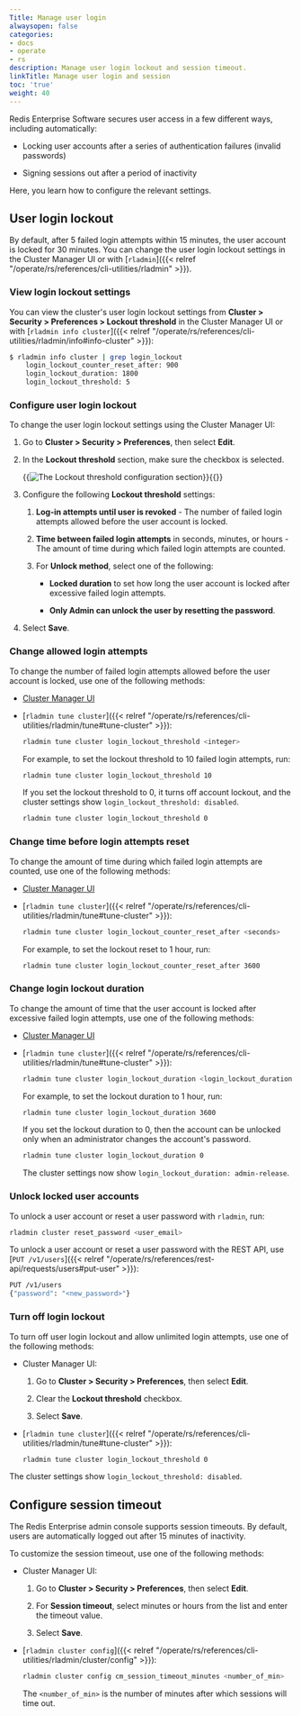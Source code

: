 ```yaml
---
Title: Manage user login
alwaysopen: false
categories:
- docs
- operate
- rs
description: Manage user login lockout and session timeout.
linkTitle: Manage user login and session
toc: 'true'
weight: 40
---
```


Redis Enterprise Software secures user access in a few different ways, including automatically:

- Locking user accounts after a series of authentication failures (invalid passwords)

- Signing sessions out after a period of inactivity

Here, you learn how to configure the relevant settings.

## User login lockout

By default, after 5 failed login attempts within 15 minutes, the user account is locked for 30 minutes. You can change the user login lockout settings in the Cluster Manager UI or with [`rladmin`]({{< relref "/operate/rs/references/cli-utilities/rladmin" >}}).

### View login lockout settings

You can view the cluster's user login lockout settings from **Cluster > Security > Preferences > Lockout threshold** in the Cluster Manager UI or with [`rladmin info cluster`]({{< relref "/operate/rs/references/cli-utilities/rladmin/info#info-cluster" >}}):

```sh
$ rladmin info cluster | grep login_lockout
    login_lockout_counter_reset_after: 900
    login_lockout_duration: 1800
    login_lockout_threshold: 5
```

### Configure user login lockout

To change the user login lockout settings using the Cluster Manager UI:

1. Go to **Cluster > Security > Preferences**, then select **Edit**.

1. In the **Lockout threshold** section, make sure the checkbox is selected.

    {{<image filename="images/rs/screenshots/cluster/security-preferences-lockout-threshold.png" alt="The Lockout threshold configuration section" >}}{{</image>}}

1. Configure the following **Lockout threshold** settings:

    1. **Log-in attempts until user is revoked** - The number of failed login attempts allowed before the user account is locked.

    1. **Time between failed login attempts** in seconds, minutes, or hours - The amount of time during which failed login attempts are counted.

    1. For **Unlock method**, select one of the following:

        - **Locked duration** to set how long the user account is locked after excessive failed login attempts.

        - **Only Admin can unlock the user by resetting the password**.

1. Select **Save**.

### Change allowed login attempts

To change the number of failed login attempts allowed before the user account is locked, use one of the following methods:

- [Cluster Manager UI](#configure-user-login-lockout)

- [`rladmin tune cluster`]({{< relref "/operate/rs/references/cli-utilities/rladmin/tune#tune-cluster" >}}):

    ```sh
    rladmin tune cluster login_lockout_threshold <integer>
    ```

    For example, to set the lockout threshold to 10 failed login attempts, run:

    ```sh
    rladmin tune cluster login_lockout_threshold 10
    ```

    If you set the lockout threshold to 0, it turns off account lockout, and the cluster settings show `login_lockout_threshold: disabled`.

    ```sh
    rladmin tune cluster login_lockout_threshold 0
    ```

### Change time before login attempts reset

To change the amount of time during which failed login attempts are counted, use one of the following methods:

- [Cluster Manager UI](#configure-user-login-lockout)

- [`rladmin tune cluster`]({{< relref "/operate/rs/references/cli-utilities/rladmin/tune#tune-cluster" >}}):

    ```sh
    rladmin tune cluster login_lockout_counter_reset_after <seconds>
    ```

    For example, to set the lockout reset to 1 hour, run:

    ```sh
    rladmin tune cluster login_lockout_counter_reset_after 3600
    ```

### Change login lockout duration

To change the amount of time that the user account is locked after excessive failed login attempts, use one of the following methods:

- [Cluster Manager UI](#configure-user-login-lockout)

- [`rladmin tune cluster`]({{< relref "/operate/rs/references/cli-utilities/rladmin/tune#tune-cluster" >}}):

    ```sh
    rladmin tune cluster login_lockout_duration <login_lockout_duration>
    ```

    For example, to set the lockout duration to 1 hour, run:

    ```sh
    rladmin tune cluster login_lockout_duration 3600
    ```

    If you set the lockout duration to 0, then the account can be unlocked only when an administrator changes the account's password.

    ```sh
    rladmin tune cluster login_lockout_duration 0
    ```

    The cluster settings now show `login_lockout_duration: admin-release`.

### Unlock locked user accounts

To unlock a user account or reset a user password with `rladmin`, run:

```sh
rladmin cluster reset_password <user_email>
```

To unlock a user account or reset a user password with the REST API, use [`PUT /v1/users`]({{< relref "/operate/rs/references/rest-api/requests/users#put-user" >}}):

```sh
PUT /v1/users
{"password": "<new_password>"}
```

### Turn off login lockout

To turn off user login lockout and allow unlimited login attempts, use one of the following methods:

- Cluster Manager UI:

    1. Go to **Cluster > Security > Preferences**, then select **Edit**.

    1. Clear the **Lockout threshold** checkbox.

    1. Select **Save**.

- [`rladmin tune cluster`]({{< relref "/operate/rs/references/cli-utilities/rladmin/tune#tune-cluster" >}}):

    ```sh
    rladmin tune cluster login_lockout_threshold 0
    ```

The cluster settings show `login_lockout_threshold: disabled`.

## Configure session timeout

The Redis Enterprise admin console supports session timeouts. By default, users are automatically logged out after 15 minutes of inactivity.

To customize the session timeout, use one of the following methods:

- Cluster Manager UI:

    1. Go to **Cluster > Security > Preferences**, then select **Edit**.

    1. For **Session timeout**, select minutes or hours from the list and enter the timeout value.

    1. Select **Save**.

- [`rladmin cluster config`]({{< relref "/operate/rs/references/cli-utilities/rladmin/cluster/config" >}}):

    ```sh
    rladmin cluster config cm_session_timeout_minutes <number_of_min>
    ```

    The `<number_of_min>` is the number of minutes after which sessions will time out.
